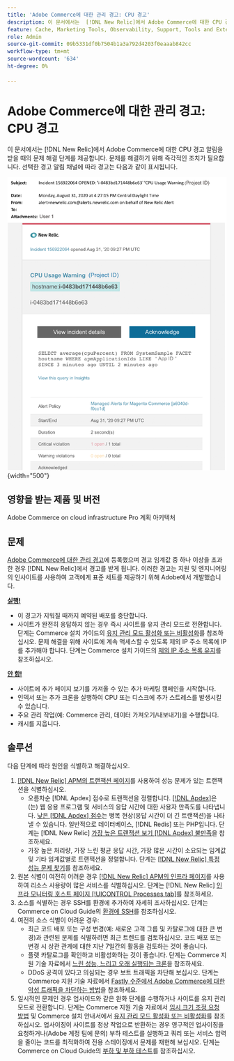 ```yaml
---
title: 'Adobe Commerce에 대한 관리 경고: CPU 경고'
description: 이 문서에서는  [!DNL New Relic]에서 Adobe Commerce에 대한 CPU 경고 알림을 받을 때의 문제 해결 단계를 제공합니다. 문제를 해결하기 위해 즉각적인 조치가 필요합니다.
feature: Cache, Marketing Tools, Observability, Support, Tools and External Services
role: Admin
source-git-commit: 09b5331df0b7504b1a3a792d4203f0eaaab842cc
workflow-type: tm+mt
source-wordcount: '634'
ht-degree: 0%

---
```



# Adobe Commerce에 대한 관리 경고: CPU 경고

이 문서에서는 [!DNL New Relic]에서 Adobe Commerce에 대한 CPU 경고 알림을 받을 때의 문제 해결 단계를 제공합니다. 문제를 해결하기 위해 즉각적인 조치가 필요합니다. 선택한 경고 알림 채널에 따라 경고는 다음과 같이 표시됩니다.

![CPU 경고](../../assets/managed-alerts/cpu-warning-magento-managed.png){width="500"}

## 영향을 받는 제품 및 버전

Adobe Commerce on cloud infrastructure Pro 계획 아키텍처

## 문제

[Adobe Commerce에 대한 관리 경고](managed-alerts-for-magento-commerce.md)에 등록했으며 경고 임계값 중 하나 이상을 초과한 경우 [!DNL New Relic]에서 경고를 받게 됩니다. 이러한 경고는 지원 및 엔지니어링의 인사이트를 사용하여 고객에게 표준 세트를 제공하기 위해 Adobe에서 개발했습니다.

<u> **실행!** </u>

* 이 경고가 지워질 때까지 예약된 배포를 중단합니다.
* 사이트가 완전히 응답하지 않는 경우 즉시 사이트를 유지 관리 모드로 전환합니다. 단계는 Commerce 설치 가이드의 [유지 관리 모드 활성화 또는 비활성화](https://experienceleague.adobe.com/ko/docs/commerce-operations/installation-guide/tutorials/maintenance-mode)를 참조하십시오. 문제 해결을 위해 사이트에 계속 액세스할 수 있도록 제외 IP 주소 목록에 IP를 추가해야 합니다. 단계는 Commerce 설치 가이드의 [제외 IP 주소 목록 유지](https://experienceleague.adobe.com/ko/docs/commerce-operations/installation-guide/tutorials/maintenance-mode#maintain-the-list-of-exempt-ip-addresses)를 참조하십시오.

<u>**안 함!**</u>

* 사이트에 추가 페이지 보기를 가져올 수 있는 추가 마케팅 캠페인을 시작합니다.
* 인덱서 또는 추가 크론을 실행하여 CPU 또는 디스크에 추가 스트레스를 발생시킬 수 있습니다.
* 주요 관리 작업(예: Commerce 관리, 데이터 가져오기/내보내기)을 수행합니다.
* 캐시를 지웁니다.

## 솔루션

다음 단계에 따라 원인을 식별하고 해결하십시오.

1. [[!DNL New Relic] APM의 트랜잭션 페이지](https://docs.newrelic.com/docs/apm/applications-menu/monitoring/transactions-page-find-specific-performance-problems)를 사용하여 성능 문제가 있는 트랜잭션을 식별하십시오.
   * 오름차순 [!DNL Apdex] 점수로 트랜잭션을 정렬합니다. [[!DNL Apdex]](https://docs.newrelic.com/docs/apm/new-relic-apm/apdex/apdex-measure-user-satisfaction)은(는) 웹 응용 프로그램 및 서비스의 응답 시간에 대한 사용자 만족도를 나타냅니다. [낮은 [!DNL Apdex] 점수](https://experienceleague.adobe.com/ko/docs/commerce-knowledge-base/kb/troubleshooting/miscellaneous/troubleshoot-performance-using-new-relic-on-magento-commerce)는 병목 현상(응답 시간이 더 긴 트랜잭션)을 나타낼 수 있습니다. 일반적으로 데이터베이스, [!DNL Redis] 또는 PHP입니다. 단계는 [!DNL New Relic] [가장 높은 트랜잭션 보기 [!DNL Apdex] 불만족](https://docs.newrelic.com/docs/apm/new-relic-apm/apdex/apdex-measure-user-satisfaction/#apdex-dissat)을 참조하세요.
   * 가장 높은 처리량, 가장 느린 평균 응답 시간, 가장 많은 시간이 소요되는 임계값 및 기타 임계값별로 트랜잭션을 정렬합니다. 단계는 [[!DNL New Relic] 특정 성능 문제 찾기](https://docs.newrelic.com/docs/apm/applications-menu/monitoring/transactions-page-find-specific-performance-problems)를 참조하세요.
1. 원본 식별이 여전히 어려운 경우 [[!DNL New Relic] APM의 인프라 페이지](https://docs.newrelic.com/docs/infrastructure/infrastructure-data/infrastructure-ui-pages/infra-hosts-ui-page/)를 사용하여 리소스 사용량이 많은 서비스를 식별하십시오. 단계는 [!DNL New Relic] [인프라 모니터링 호스트 페이지 [!UICONTROL Processes tab]](https://docs.newrelic.com/docs/infrastructure/infrastructure-ui-pages/infra-hosts-ui-page/#processes)를 참조하세요.
1. 소스를 식별하는 경우 SSH를 환경에 추가하여 자세히 조사하십시오. 단계는 Commerce on Cloud Guide의 [환경에 SSH](https://experienceleague.adobe.com/ko/docs/commerce-cloud-service/user-guide/develop/secure-connections#ssh)를 참조하십시오.
1. 여전히 소스 식별이 어려운 경우:
   * 최근 코드 배포 또는 구성 변경(예: 새로운 고객 그룹 및 카탈로그에 대한 큰 변경)과 관련된 문제를 식별하려면 최근 트렌드를 검토하십시오. 코드 배포 또는 변경 시 상관 관계에 대한 지난 7일간의 활동을 검토하는 것이 좋습니다.
   * 플랫 카탈로그를 확인하고 비활성화하는 것이 좋습니다. 단계는 Commerce 지원 기술 자료에서 [느린 성능, 느리고 오래 실행되는 크론](https://experienceleague.adobe.com/ko/docs/commerce-knowledge-base/kb/troubleshooting/miscellaneous/slow-performance-slow-and-long-running-crons)을 참조하세요.
   * DDoS 공격이 있다고 의심되는 경우 보트 트래픽을 차단해 보십시오. 단계는 Commerce 지원 기술 자료에서 [Fastly 수준에서 Adobe Commerce에 대한 악성 트래픽을 차단하는 방법](https://experienceleague.adobe.com/ko/docs/commerce-knowledge-base/kb/how-to/block-malicious-traffic-for-magento-commerce-on-fastly-level)을 참조하세요.
1. 일시적인 문제인 경우 업사이드와 같은 완화 단계를 수행하거나 사이트를 유지 관리 모드로 전환합니다. 단계는 Commerce 지원 기술 자료에서 [임시 크기 조정 요청 방법](https://experienceleague.adobe.com/ko/docs/commerce-knowledge-base/kb/how-to/how-to-request-temporary-magento-upsize) 및 Commerce 설치 안내서에서 [유지 관리 모드 활성화 또는 비활성화](https://experienceleague.adobe.com/ko/docs/commerce-operations/installation-guide/tutorials/maintenance-mode)를 참조하십시오. 업사이징이 사이트를 정상 작업으로 반환하는 경우 영구적인 업사이징을 요청하거나(Adobe 계정 팀에 문의) 부하 테스트를 실행하고 쿼리 또는 서비스 압력을 줄이는 코드를 최적화하여 전용 스테이징에서 문제를 재현해 보십시오. 단계는 Commerce on Cloud Guide의 [부하 및 부하 테스트](https://experienceleague.adobe.com/ko/docs/commerce-cloud-service/user-guide/develop/test/staging-and-production#load-and-stress-testing)를 참조하십시오.
